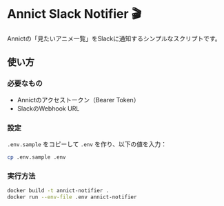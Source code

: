 # Annict Slack Notifier 🎬

Annictの「見たいアニメ一覧」をSlackに通知するシンプルなスクリプトです。

## 使い方

### 必要なもの

- Annictのアクセストークン（Bearer Token）
- SlackのWebhook URL

### 設定

`.env.sample` をコピーして `.env` を作り、以下の値を入力：

```bash
cp .env.sample .env
```

### 実行方法
```bash
docker build -t annict-notifier .
docker run --env-file .env annict-notifier
```
